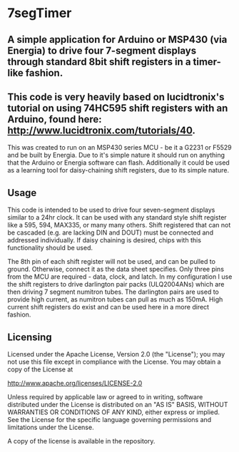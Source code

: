 # 7segTimer
A simple application for Arduino or MSP430 (via Energia) to drive four 7-segment displays through standard 8bit shift registers in a timer-like fashion.
---
This code is very heavily based on lucidtronix's tutorial on using 74HC595 shift registers with an Arduino, found here: http://www.lucidtronix.com/tutorials/40. 
---
This was created to run on an MSP430 series MCU - be it a G2231 or F5529 and be built by Energia. Due to it's simple nature it should run on anything that the Arduino or Energia software can flash. Additionally it could be used as a learning tool for daisy-chaining shift registers, due to its simple nature.

## Usage
This code is intended to be used to drive four seven-segment displays similar to a 24hr clock. It can be used with any standard style shift register like a 595, 594, MAX335, or many many others. Shift registered that can not be cascaded (e.g. are lacking DIN and DOUT) must be connected and addressed individually. If daisy chaining is desired, chips with this functionality should be used. 

The 8th pin of each shift register will not be used, and can be pulled to ground. Otherwise, connect it as the data sheet specifies. Only three pins from the MCU are required - data, clock, and latch. In my configuration I use the shift registers to drive darlington pair packs (ULQ2004ANs) which are then driving 7 segment numitron tubes. The darlington pairs are used to provide high current, as numitron tubes can pull as much as 150mA. High current shift registers do exist and can be used here in a more direct fashion.

## Licensing

Licensed under the Apache License, Version 2.0 (the "License");
you may not use this file except in compliance with the License.
You may obtain a copy of the License at


http://www.apache.org/licenses/LICENSE-2.0


Unless required by applicable law or agreed to in writing, software
distributed under the License is distributed on an "AS IS" BASIS,
WITHOUT WARRANTIES OR CONDITIONS OF ANY KIND, either express or implied.
See the License for the specific language governing permissions and
limitations under the License.


A copy of the license is available in the repository.
